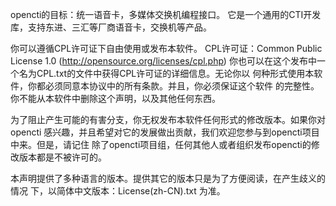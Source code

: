 opencti的目标：统一语音卡，多媒体交换机编程接口。
它是一个通用的CTI开发库，支持东进、三汇等厂商语音卡，交换机等产品。

你可以遵循CPL许可证下自由使用或发布本软件。
CPL许可证：Common Public License 1.0 (http://opensource.org/licenses/cpl.php)
你也可以在这个发布中一个名为CPL.txt的文件中获得CPL许可证的详细信息。无论你以
何种形式使用本软件，你都必须同意本协议中的所有条款。并且，你必须保证这个软件
的完整性。你不能从本软件中删除这个声明，以及其他任何东西。

为了阻止产生可能的有害分支，你无权发布本软件任何形式的修改版本。如果你对opencti
感兴趣，并且希望对它的发展做出贡献，我们欢迎您参与到opencti项目中来。但是，请记住
除了opencti项目组，任何其他人或者组织发布opencti的修改版本都是不被许可的。

本声明提供了多种语言的版本。提供其它的版本只是为了方便阅读，在产生歧义的情况
下，以简体中文版本：License(zh-CN).txt 为准。